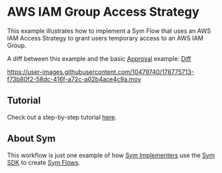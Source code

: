 # AWS IAM Group Access Strategy

This example illustrates how to implement a Sym Flow that uses an AWS IAM Access Strategy to grant users temporary access to an AWS IAM Group.

A diff between this example and the basic [Approval](../approvals) example: [Diff](https://github.com/symopsio/examples/compare/eae7c3463f1edd910c9768dfa6ae9b5132d6e630...81312a21b0adc0bc4e6e66b8b0e0f4b3d59438a5)

https://user-images.githubusercontent.com/10479740/178775713-f73b80f2-58dc-416f-a72c-a02b4ace4c9a.mov

## Tutorial

Check out a step-by-step tutorial [here](https://docs.symops.com/docs/aws-iam).

## About Sym

This workflow is just one example of how [Sym Implementers](https://docs.symops.com/docs/sym-for-implementers) use the [Sym SDK](https://docs.symops.com/docs) to create [Sym Flows](https://docs.symops.com/docs/flows).

